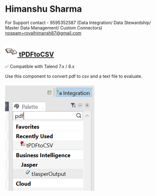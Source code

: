 # Himanshu Sharma
  For Support contact - 9595352587
(Data Integration/ Data Stewardship/ Master Data Management/ Custom Connectors)
     <nospam+royalhimansh87@gmail.com>

## <a href='./components/tPDFtoCSV/readme.md'><img src='./components/tPDFtoCSV/logo.jpg' width='40' height='40'> tPDFtoCSV</a>
 :white_check_mark: Compatible with Talend 7.x / 8.x 

Use this component to convert pdf to csv and a text file to evaluate.


<img src='./components/tPDFtoCSV/sample.jpg'>
